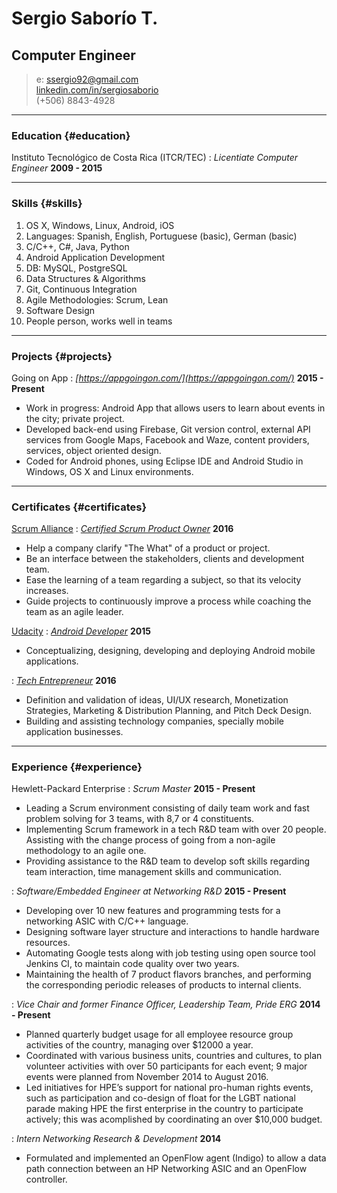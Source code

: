 # Sergio Saborío T.
## Computer Engineer

> e: ssergio92@gmail.com  
> [linkedin.com/in/sergiosaborio](https://cr.linkedin.com/in/sergiosaborio)  
> (+506) 8843-4928

------

### Education {#education}

Instituto Tecnológico de Costa Rica (ITCR/TEC)
: *Licentiate Computer Engineer*
  __2009 - 2015__

------

### Skills {#skills}

1. OS X, Windows, Linux, Android, iOS
1. Languages: Spanish, English, Portuguese (basic), German (basic)
1. C/C++, C#, Java, Python
1. Android Application Development
1. DB: MySQL, PostgreSQL
1. Data Structures & Algorithms
1. Git, Continuous Integration
1. Agile Methodologies: Scrum, Lean
1. Software Design
1. People person, works well in teams

------

### Projects {#projects}

Going on App
: *[https://appgoingon.com/](https://appgoingon.com/)*
  __2015 - Present__
  - Work in progress: Android App that allows users to learn about events in the city; private project.  
  - Developed back-end using Firebase, Git version control, external API services from Google Maps, Facebook and Waze, content providers, services, object oriented design.  
  - Coded for Android phones, using Eclipse IDE and Android Studio in Windows, OS X and Linux environments.  

------

### Certificates {#certificates}

[Scrum Alliance](https://www.scrumalliance.org/)
: *[Certified Scrum Product Owner](https://github.com/tser91/Certifications)*
  __2016__
- Help a company clarify "The What" of a product or project.  
- Be an interface between the stakeholders, clients and development team.  
- Ease the learning of a team regarding a subject, so that its velocity increases.  
- Guide projects to continuously improve a process while coaching the team as an agile leader.  

[Udacity](https://www.udacity.com)
: *[Android Developer](https://github.com/tser91/Certifications)*
  __2015__
- Conceptualizing, designing, developing and deploying Android mobile applications.  

: *[Tech Entrepreneur](https://github.com/tser91/Certifications)*
  __2016__
- Definition and validation of ideas, UI/UX research, Monetization Strategies, Marketing & Distribution Planning, and Pitch Deck Design.  
- Building and assisting technology companies, specially mobile application businesses.  

-------

### Experience {#experience}

Hewlett-Packard Enterprise
: *Scrum Master*
  __2015 - Present__
- Leading a Scrum environment consisting of daily team work and fast problem solving for 3 teams, with 8,7 or 4 constituents.  
- Implementing Scrum framework in a tech R&D team with over 20 people. Assisting with the change process of going from a non-agile methodology to an agile one.  
- Providing assistance to the R&D team to develop soft skills regarding team interaction, time management skills and communication.  

: *Software/Embedded Engineer at Networking R&D*
  __2015 - Present__
- Developing over 10 new features and programming tests for a networking ASIC with C/C++ language.  
- Designing software layer structure and interactions to handle hardware resources.  
- Automating Google tests along with job testing using open source tool Jenkins CI, to maintain code quality over two years.  
- Maintaining the health of 7 product flavors branches, and performing the corresponding periodic releases of products to internal clients.

: *Vice Chair and former Finance Officer, Leadership Team, Pride ERG*
  __2014 - Present__
  - Planned quarterly budget usage for all employee resource group activities of the country, managing over $12000 a year.  
  - Coordinated with various business units, countries and cultures, to plan volunteer activities with over 50 participants for each event; 9 major events were planned from November 2014 to August 2016.  
  - Led initiatives for HPE’s support for national pro-human rights events, such as participation and co-design of float for the LGBT national parade making HPE the first enterprise in the country to participate actively; this was acomplished by coordinating an over $10,000 budget.

: *Intern Networking Research & Development*
  __2014__
  - Formulated and implemented an OpenFlow agent (Indigo) to allow a data path connection between an HP Networking ASIC and an OpenFlow controller.  
